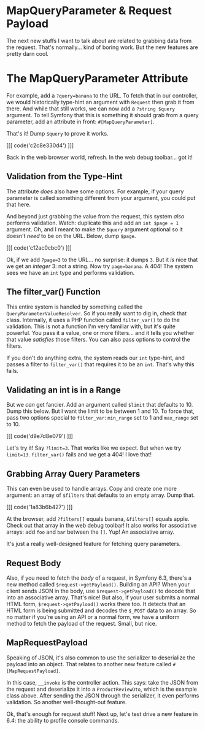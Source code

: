 # MapQueryParameter & Request Payload

The next new stuffs I want to talk about are related to grabbing data from the
request. That's normally... kind of boring work. But the new features are pretty
darn cool.

# The MapQueryParameter Attribute

For example, add a `?query=banana` to the URL. To fetch that in our controller,
we would historically type-hint an argument with `Request` then grab it from there.
And while that still works, we can now add a `?string $query` argument. To tell
Symfony that this is something it should grab from a query parameter, add an attribute
in front: `#[MapQueryParameter]`.

That's it! Dump `$query` to prove it works.

[[[ code('c2c8e330d4') ]]]

Back in the web browser world, refresh. In the web debug toolbar... got it!

## Validation from the Type-Hint

The attribute *does* also have some options. For example, if your query parameter
is called something different from your argument, you could put that here.

And beyond just grabbing the value from the request, this system *also* performs
validation. Watch: duplicate this and add an `int $page = 1` argument. Oh, and
I meant to make the `$query` argument optional so it doesn't *need* to be on the URL.
Below, dump `$page`.

[[[ code('c12ac0cbc0') ]]]

Ok, if we add `?page=3` to the URL... no surprise: it dumps `3`. But it *is* nice
that we get an *integer* 3: not a string. Now try `page=banana`. A 404!
The system sees we have an `int` type and performs validation.

## The filter_var() Function

This entire system is handled by something called the `QueryParameterValueResolver`.
So if you really want to dig in, check that class. Internally, it uses
a PHP function called `filter_var()` to do the validation. This is not a function
I'm very familiar with, but it's quite powerful. You pass it a value,
one or more filters... and it tells you whether that value *satisfies* those
filters. You can also pass options to control the filters.

If you don't do anything extra, the system reads our `int` type-hint, and passes
a filter to `filter_var()` that requires it to be an `int`. That's why this fails.

## Validating an int is in a Range

But we *can* get fancier. Add an argument called `$limit` that defaults to 10. Dump
this below. But I want the limit to be between 1 and 10. To force that,
pass two options special to `filter_var`: `min_range` set to 1 and `max_range` set
to 10.

[[[ code('d9e7d8e079') ]]]

Let's try it! Say `?limit=3`. That works like we expect. But when we try `limit=13`.
`filter_var()` fails and we get a 404! I love that!

## Grabbing Array Query Parameters

This can even be used to handle arrays. Copy and create one more argument: an
array of `$filters` that defaults to an empty array. Dump that.

[[[ code('1a83b6b427') ]]]

At the browser, add `?filters[]` equals banana, `&filters[]` equals apple. Check
out that array in the web debug toolbar! It also works for associative arrays: add
`foo` and `bar` between the `[]`. Yup! An associative array.

It's just a really well-designed feature for fetching query parameters.

## Request Body

Also, if you need to fetch the *body* of a request, in Symfony 6.3, there's a new
method called `$request->getPayload()`. Building an API? When your client
sends JSON in the body, use `$request->getPayload()` to decode that into an
associative array. That's nice! But also, if your user submits
a normal HTML form, `$request->getPayload()` works there too. It detects that
an HTML form is being submitted and decodes the `$_POST` data to an array.
So no matter if you're using an API or a normal form, we have a uniform method to
fetch the payload of the request. Small, but nice.

## MapRequestPayload

Speaking of JSON, it's also common to use the serializer to deserialize
the payload into an object. That relates to another new feature called
`#[MapRequestPayload]`.

In this case, `__invoke` is the controller action. This says: take the JSON from
the request and deserialize it into a `ProductReviewDto`, which is the example class
above. After sending the JSON through the serializer, it even performs validation.
So another well-thought-out feature.

Ok, that's enough for request stuff! Next up, let's test drive a new feature
in 6.4: the ability to profile console commands.
